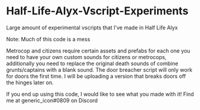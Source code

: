 # Half-Life-Alyx-Vscript-Experiments
Large amount of experimental vscripts that I've made in Half Life Alyx

Note: Much of this code is a mess

Metrocop and citizens require certain assets and prefabs for each one
  you need to have your own custom sounds for citizens or metrocops, additionally you need to replace the original death sounds of combine grunts/captains with a blank sound.
The door breacher script will only work for doors the first time. I will be uploading a version that breaks doors off the hinges later on.

If you end up using this code, I would like to see what you made with it!
  Find me at generic_icon#0809 on Discord
